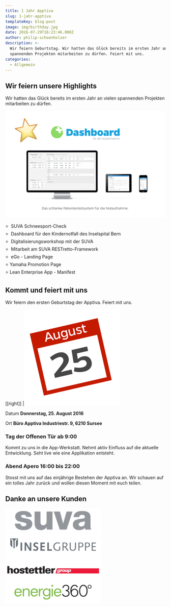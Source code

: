 ```yaml
---
title: 1 Jahr Apptiva
slug: 1-jahr-apptiva
templateKey: blog-post
image: img/birthday.jpg
date: 2016-07-29T16:23:46.000Z
author: philip-schoenholzer
description: >-
  Wir feiern Geburtstag. Wir hatten das Glück bereits im ersten Jahr an vielen
  spannenden Projekten mitarbeiten zu dürfen. Feiert mit uns.
categories:
  - Allgemein
---
```


## Wir feiern unsere Highlights

Wir hatten das Glück bereits im ersten Jahr an vielen spannenden Projekten mitarbeiten zu dürfen.

![Highlight: Dashboard für die Notaufnahme](img/highlight-dashboard.png)

<ul style="list-style: none; margin-left: 0; padding-left: 1.6em; text-indent: -1.6em;">
 	<li style="text-align: left;">⭐  SUVA Schneesport-Check</li>
 	<li style="text-align: left;">⭐  Dashboard für den Kindernotfall des Inselspital Bern</li>
 	<li style="text-align: left;">⭐  Digitalisierungsworkshop mit der SUVA</li>
 	<li style="text-align: left;">⭐  Mitarbeit am SUVA RESTretto-Framework</li>
 	<li style="text-align: left;">⭐  eGo - Landing Page</li>
 	<li style="text-align: left;">⭐ Yamaha Promotion Page</li>
 	<li style="text-align: left;">⭐ Lean Enterprise App - Manifest</li>
</ul>
<h2 class="null" style="text-align: left;">Kommt und feiert mit uns</h2>
<p dir="ltr" style="text-align: left;">Wir feiern den ersten Geburtstag der Apptiva. Feiert mit uns.</p>

[[right]]
|![25. August](img/date.png)

<span>Datum</span>
<span><span><strong>Donnerstag, 25. August 2016</strong></span></span>

<span>Ort</span>
<span><span><strong>Büro Apptiva
</strong></span></span><span><span><strong>Industriestr. 9, 6210 Sursee</strong></span></span>

<h3 dir="ltr" class="null" style="text-align: left;">Tag der Offenen Tür ab 9:00</h3>
<p dir="ltr" style="text-align: left;">Kommt zu uns in die App-Werkstatt. Nehmt aktiv Einfluss auf die aktuelle Entwicklung. Seht live wie eine Applikation entsteht.</p>

<h3 dir="ltr" class="null" style="text-align: left;">Abend Apero 16:00 bis 22:00</h3>
<p dir="ltr" style="text-align: left;">Stosst mit uns auf das einjährige Bestehen der Apptiva an. Wir schauen auf ein tolles Jahr zurück und wollen diesen Moment mit euch teilen.</p>

<h2 style="text-align: left;">Danke an unsere Kunden</h2>

![suva](img/suva-300.png)![Insel Gruppe](img/insel-gruppe-logo-300x70.png)![hostettler](img/hostettler-300x70.png)![Energie 360° AG](img/energie360-300x72.png)

&nbsp;
